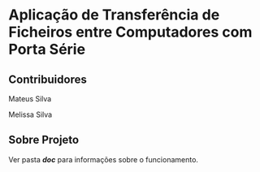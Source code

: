 # Aplicação de Transferência de Ficheiros entre Computadores com Porta Série

## Contribuidores

Mateus Silva

Melissa Silva

## Sobre Projeto

Ver pasta ***doc*** para informações sobre o funcionamento.
